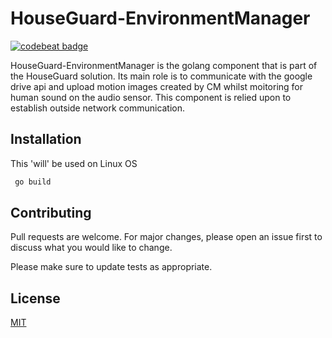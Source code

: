 # HouseGuard-EnvironmentManager

[![codebeat badge](https://codebeat.co/badges/214fa5c7-a8c3-4447-b79d-756cc0271b9f)](https://codebeat.co/projects/github-com-rubber-duck-999-houseguard-environmentmanager-master)

HouseGuard-EnvironmentManager is the golang component that is part of the HouseGuard solution.
Its main role is to communicate with the google drive api and upload motion images created by CM whilst moitoring for human sound on the audio sensor. This component is relied upon to establish outside network communication.

## Installation

This 'will' be used on Linux OS

```bash
 go build
```


## Contributing
Pull requests are welcome. For major changes, please open an issue first to discuss what you would like to change.

Please make sure to update tests as appropriate.

## License
[MIT](https://github.com/Rubber-Duck-999/HouseGuard-EnvironmentManager/blob/master/LICENSE.txt)
